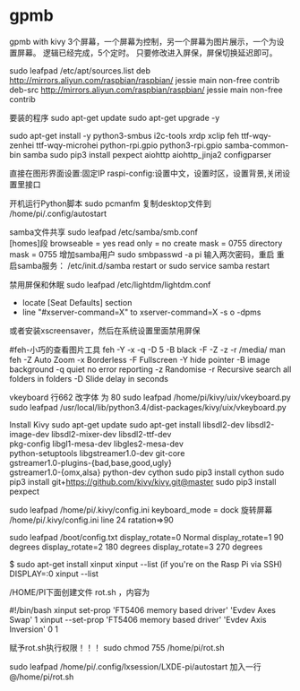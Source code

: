 ﻿# gpmb

gpmb with kivy
3个屏幕，一个屏幕为控制，另一个屏幕为图片展示，一个为设置屏幕。
逻辑已经完成，5个定时。
只要修改进入屏保，屏保切换延迟即可。

sudo leafpad /etc/apt/sources.list
deb http://mirrors.aliyun.com/raspbian/raspbian/ jessie main non-free contrib
deb-src http://mirrors.aliyun.com/raspbian/raspbian/ jessie main non-free contrib

要装的程序
sudo apt-get update
sudo apt-get upgrade -y

sudo apt-get install -y python3-smbus i2c-tools xrdp xclip feh ttf-wqy-zenhei ttf-wqy-microhei python-rpi.gpio python3-rpi.gpio samba-common-bin samba
sudo pip3 install pexpect aiohttp aiohttp_jinja2 configparser


直接在图形界面设置:固定IP
raspi-config:设置中文，设置时区，设置背景,关闭设置里接口


开机运行Python脚本
sudo pcmanfm 复制desktop文件到 /home/pi/.config/autostart


samba文件共享
sudo leafpad /etc/samba/smb.conf  
[homes]段
browseable = yes
read only = no
create mask = 0755
directory mask = 0755
增加samba用户
sudo smbpasswd -a pi 输入两次密码，重启
重启samba服务：
/etc/init.d/samba restart
or
sudo service samba restart

禁用屏保和休眠
sudo leafpad /etc/lightdm/lightdm.conf
- locate [Seat Defaults] section
- line "#xserver-command=X" to
xserver-command=X -s o -dpms

或者安装xscreensaver，然后在系统设置里面禁用屏保


#feh-小巧的查看图片工具
feh -Y -x -q -D 5 -B black -F -Z -z -r /media/
man feh
-Z Auto Zoom
-x Borderless
-F Fullscreen
-Y hide pointer
-B image background
-q quiet no error reporting
-z Randomise
-r Recursive search all folders in folders
-D Slide delay in seconds

vkeyboard 行662 改字体 为 80
sudo leafpad /home/pi/kivy/uix/vkeyboard.py
sudo leafpad /usr/local/lib/python3.4/dist-packages/kivy/uix/vkeyboard.py

Install Kivy
sudo apt-get update
sudo apt-get install libsdl2-dev libsdl2-image-dev libsdl2-mixer-dev libsdl2-ttf-dev \
   pkg-config libgl1-mesa-dev libgles2-mesa-dev \
   python-setuptools libgstreamer1.0-dev git-core \
   gstreamer1.0-plugins-{bad,base,good,ugly} \
   gstreamer1.0-{omx,alsa} python-dev cython
sudo pip3 install cython
sudo pip3 install git+https://github.com/kivy/kivy.git@master
sudo pip3 install pexpect


sudo leafpad /home/pi/.kivy/config.ini
keyboard_mode = dock
旋转屏幕
/home/pi/.kivy/config.ini line 24 ratation=>90

sudo leafpad /boot/config.txt
display_rotate=0 Normal
display_rotate=1 90 degrees
display_rotate=2 180 degrees
display_rotate=3 270 degrees

$ sudo apt-get install xinput
xinput --list
(if you're on the Rasp Pi via SSH)
    DISPLAY=:0 xinput --list

/HOME/PI下面创建文件 rot.sh ，内容为

#!/bin/bash
xinput set-prop 'FT5406 memory based driver' 'Evdev Axes Swap' 1
xinput --set-prop 'FT5406 memory based driver' 'Evdev Axis Inversion' 0 1

赋予rot.sh执行权限！！！
sudo chmod 755 /home/pi/rot.sh

sudo leafpad /home/pi/.config/lxsession/LXDE-pi/autostart
加入一行
@/home/pi/rot.sh
